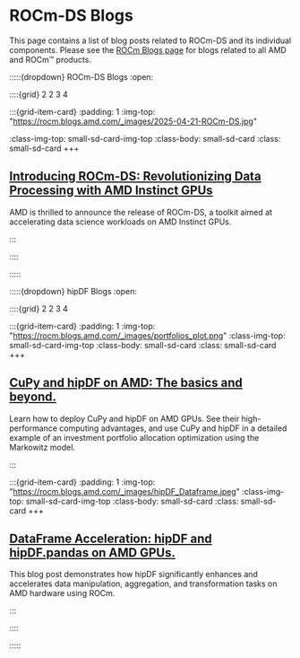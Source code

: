 # ROCm-DS Blogs

This page contains a list of blog posts related to ROCm-DS and its individual components. Please
see the [ROCm Blogs page](https://rocm.blogs.amd.com/) for blogs related to all AMD and ROCm™
products.

:::::{dropdown} ROCm-DS Blogs
:open:

::::{grid} 2 2 3 4

:::{grid-item-card}
:padding: 1
:img-top: "https://rocm.blogs.amd.com/_images/2025-04-21-ROCm-DS.jpg"
:class-img-top: small-sd-card-img-top
:class-body: small-sd-card
:class: small-sd-card
+++
<a href="https://rocm.blogs.amd.com/software-tools-optimization/introducing-rocm-ds:-revolutionizing-data-processing-with-amd-instinct-gpus/README.html" class="card-header-link">
  <h2 class="card-header">Introducing ROCm-DS: Revolutionizing Data Processing with AMD Instinct GPUs</h2>
</a>
<p class="paragraph"> AMD is thrilled to announce the release of ROCm-DS, a toolkit aimed at accelerating data science workloads on AMD Instinct GPUs.
</p>
:::

::::

:::::

:::::{dropdown} hipDF Blogs
:open:

::::{grid} 2 2 3 4

:::{grid-item-card}
:padding: 1
:img-top: "https://rocm.blogs.amd.com/_images/portfolios_plot.png"
:class-img-top: small-sd-card-img-top
:class-body: small-sd-card
:class: small-sd-card
+++
<a href="https://rocm.blogs.amd.com/artificial-intelligence/cupy_hipdf_portfolio_opt/README.html" class="card-header-link">
  <h2 class="card-header">CuPy and hipDF on AMD: The basics and beyond.</h2>
</a>
<p class="paragraph"> Learn how to deploy CuPy and hipDF on AMD GPUs. See their high-performance computing advantages, and use CuPy and hipDF in a detailed example of an investment portfolio allocation optimization using the Markowitz model.
</p>
:::

:::{grid-item-card}
:padding: 1
:img-top: "https://rocm.blogs.amd.com/_images/hipDF_Dataframe.jpeg"
:class-img-top: small-sd-card-img-top
:class-body: small-sd-card
:class: small-sd-card
+++
<a href="https://rocm.blogs.amd.com/artificial-intelligence/hipDF_pandas_accelerated/README.html" class="card-header-link">
  <h2 class="card-header">DataFrame Acceleration: hipDF and hipDF.pandas on AMD GPUs.</h2>
</a>
<p class="paragraph"> This blog post demonstrates how hipDF significantly enhances and accelerates data manipulation, aggregation, and transformation tasks on AMD hardware using ROCm.
</p>
:::

::::

:::::
